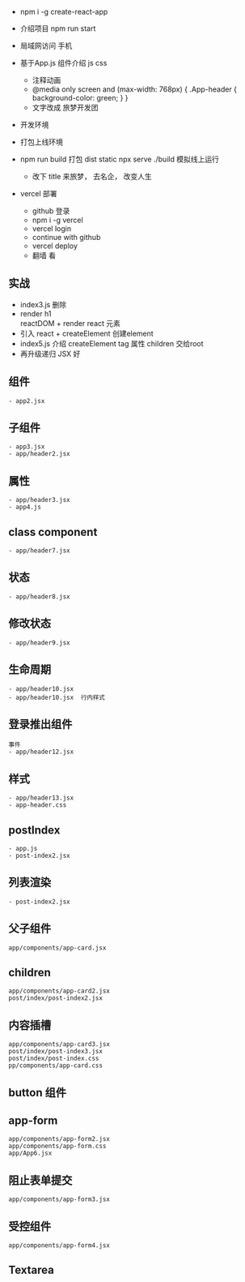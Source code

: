 - npm i -g create-react-app
- 介绍项目
    npm run start
- 局域网访问
    手机
- 基于App.js  组件介绍  js  css 
    - 注释动画 
    - @media only screen and (max-width: 768px) {
        .App-header {
            background-color: green;
        }
    }
    - 文字改成 旅梦开发团
- 开发环境
- 打包上线环境
- npm run build  打包
    dist  static 
    npx serve ./build  模拟线上运行
    - 改下 title  来旅梦， 去名企， 改变人生

- vercel 部署
    - github 登录
    - npm i -g vercel
    - vercel login
    - continue with github 
    - vercel deploy
    - 翻墙 看

## 实战

-  index3.js  删除
- render  h1  
    reactDOM + render  react 元素
- 引入 react  +  createElement  创建element
- index5.js   介绍  createElement   tag   属性  children 交给root
- 再升级递归  JSX 好

## 组件
    - app2.jsx

## 子组件
    - app3.jsx
    - app/header2.jsx

## 属性
    - app/header3.jsx
    - app4.js

## class component
    - app/header7.jsx

## 状态
    - app/header8.jsx

## 修改状态
    - app/header9.jsx

## 生命周期
    - app/header10.jsx
    - app/header10.jsx  行内样式

## 登录推出组件
    事件
    - app/header12.jsx

## 样式
    - app/header13.jsx
    - app-header.css

## postIndex
    - app.js
    - post-index2.jsx


## 列表渲染
    - post-index2.jsx

## 父子组件
    app/components/app-card.jsx

## children
    app/components/app-card2.jsx
    post/index/post-index2.jsx

## 内容插槽
    app/components/app-card3.jsx
    post/index/post-index3.jsx
    post/index/post-index.css
    pp/components/app-card.css

## button 组件

## app-form
    app/components/app-form2.jsx
    app/components/app-form.css
    app/App6.jsx

## 阻止表单提交
    app/components/app-form3.jsx

## 受控组件
    app/components/app-form4.jsx

## Textarea
    